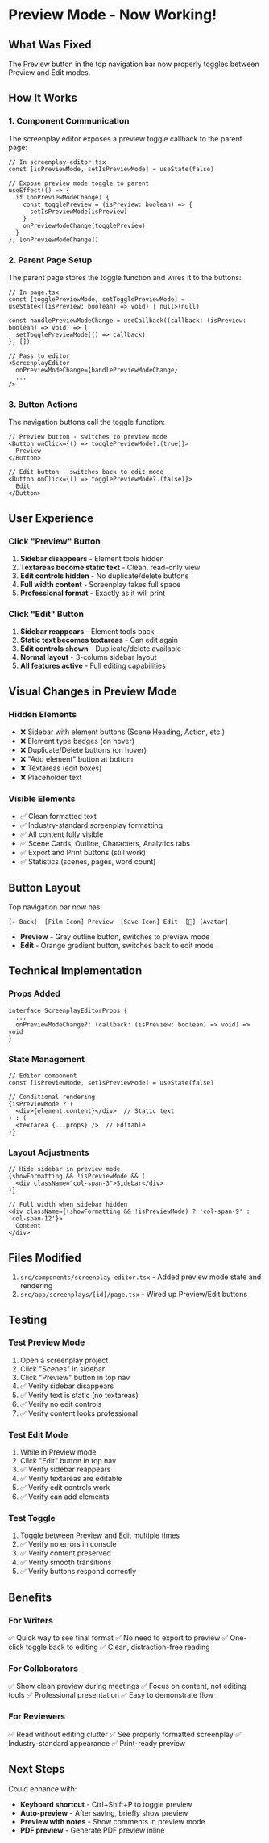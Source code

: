 # Preview Mode - Now Working!

## What Was Fixed
The Preview button in the top navigation bar now properly toggles between Preview and Edit modes.

## How It Works

### 1. Component Communication
The screenplay editor exposes a preview toggle callback to the parent page:

```tsx
// In screenplay-editor.tsx
const [isPreviewMode, setIsPreviewMode] = useState(false)

// Expose preview mode toggle to parent
useEffect(() => {
  if (onPreviewModeChange) {
    const togglePreview = (isPreview: boolean) => {
      setIsPreviewMode(isPreview)
    }
    onPreviewModeChange(togglePreview)
  }
}, [onPreviewModeChange])
```

### 2. Parent Page Setup
The parent page stores the toggle function and wires it to the buttons:

```tsx
// In page.tsx
const [togglePreviewMode, setTogglePreviewMode] = useState<((isPreview: boolean) => void) | null>(null)

const handlePreviewModeChange = useCallback((callback: (isPreview: boolean) => void) => {
  setTogglePreviewMode(() => callback)
}, [])

// Pass to editor
<ScreenplayEditor
  onPreviewModeChange={handlePreviewModeChange}
  ...
/>
```

### 3. Button Actions
The navigation buttons call the toggle function:

```tsx
// Preview button - switches to preview mode
<Button onClick={() => togglePreviewMode?.(true)}>
  Preview
</Button>

// Edit button - switches back to edit mode  
<Button onClick={() => togglePreviewMode?.(false)}>
  Edit
</Button>
```

## User Experience

### Click "Preview" Button
1. **Sidebar disappears** - Element tools hidden
2. **Textareas become static text** - Clean, read-only view
3. **Edit controls hidden** - No duplicate/delete buttons
4. **Full width content** - Screenplay takes full space
5. **Professional format** - Exactly as it will print

### Click "Edit" Button
1. **Sidebar reappears** - Element tools back
2. **Static text becomes textareas** - Can edit again
3. **Edit controls shown** - Duplicate/delete available
4. **Normal layout** - 3-column sidebar layout
5. **All features active** - Full editing capabilities

## Visual Changes in Preview Mode

### Hidden Elements
- ❌ Sidebar with element buttons (Scene Heading, Action, etc.)
- ❌ Element type badges (on hover)
- ❌ Duplicate/Delete buttons (on hover)
- ❌ "Add element" button at bottom
- ❌ Textareas (edit boxes)
- ❌ Placeholder text

### Visible Elements
- ✅ Clean formatted text
- ✅ Industry-standard screenplay formatting
- ✅ All content fully visible
- ✅ Scene Cards, Outline, Characters, Analytics tabs
- ✅ Export and Print buttons (still work)
- ✅ Statistics (scenes, pages, word count)

## Button Layout

Top navigation bar now has:
```
[← Back]  [Film Icon] Preview  [Save Icon] Edit  [🔔] [Avatar]
```

- **Preview** - Gray outline button, switches to preview mode
- **Edit** - Orange gradient button, switches back to edit mode

## Technical Implementation

### Props Added
```tsx
interface ScreenplayEditorProps {
  ...
  onPreviewModeChange?: (callback: (isPreview: boolean) => void) => void
}
```

### State Management
```tsx
// Editor component
const [isPreviewMode, setIsPreviewMode] = useState(false)

// Conditional rendering
{isPreviewMode ? (
  <div>{element.content}</div>  // Static text
) : (
  <textarea {...props} />  // Editable
)}
```

### Layout Adjustments
```tsx
// Hide sidebar in preview mode
{showFormatting && !isPreviewMode && (
  <div className="col-span-3">Sidebar</div>
)}

// Full width when sidebar hidden
<div className={(showFormatting && !isPreviewMode) ? 'col-span-9' : 'col-span-12'}>
  Content
</div>
```

## Files Modified
1. `src/components/screenplay-editor.tsx` - Added preview mode state and rendering
2. `src/app/screenplays/[id]/page.tsx` - Wired up Preview/Edit buttons

## Testing

### Test Preview Mode
1. Open a screenplay project
2. Click "Scenes" in sidebar
3. Click "Preview" button in top nav
4. ✅ Verify sidebar disappears
5. ✅ Verify text is static (no textareas)
6. ✅ Verify no edit controls
7. ✅ Verify content looks professional

### Test Edit Mode
1. While in Preview mode
2. Click "Edit" button in top nav
3. ✅ Verify sidebar reappears
4. ✅ Verify textareas are editable
5. ✅ Verify edit controls work
6. ✅ Verify can add elements

### Test Toggle
1. Toggle between Preview and Edit multiple times
2. ✅ Verify no errors in console
3. ✅ Verify content preserved
4. ✅ Verify smooth transitions
5. ✅ Verify buttons respond correctly

## Benefits

### For Writers
✅ Quick way to see final format
✅ No need to export to preview
✅ One-click toggle back to editing
✅ Clean, distraction-free reading

### For Collaborators
✅ Show clean preview during meetings
✅ Focus on content, not editing tools
✅ Professional presentation
✅ Easy to demonstrate flow

### For Reviewers
✅ Read without editing clutter
✅ See properly formatted screenplay
✅ Industry-standard appearance
✅ Print-ready preview

## Next Steps

Could enhance with:
- **Keyboard shortcut** - Ctrl+Shift+P to toggle preview
- **Auto-preview** - After saving, briefly show preview
- **Preview with notes** - Show comments in preview mode
- **PDF preview** - Generate PDF preview inline

